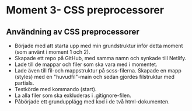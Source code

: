 # Moment 3- CSS preprocessorer
## Användning av CSS preprocessorer

- Började med att starta upp med min grundstruktur inför detta moment (som använt i moment 1 och 2).
- Skapade ett repo på GitHub, med samma namn och synkade till Netlify. 
- Lade till de mappar och filer som ska vara med i momentet. 
- Lade även till fil-och mappstruktur på scss-filerna. Skapade en mapp (styles) med en "huvudfil"-main och sedan gjordes filstruktur med partials. 
- Testkörde med kommando (start).
- La alla filer som ska exkluderas i .gitignore-filen. 
- Påbörjade ett grundupplägg med kod i de två html-dokumenten.
